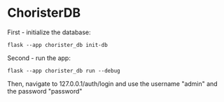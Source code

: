 # ChoristerDB

First - initialize the database:

```flask --app chorister_db init-db```

Second - run the app:

```flask --app chorister_db run --debug```

Then, navigate to 127.0.0.1/auth/login and use the username "admin" and the password "password"
